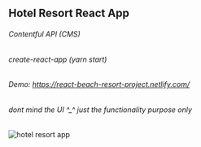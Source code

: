 ## Hotel Resort React App

###### Contentful API (CMS)
###### create-react-app (yarn start)
###### Demo: https://react-beach-resort-project.netlify.com/

###### dont mind the UI ^_^ just the functionality purpose only

![hotel resort app](https://i.imgur.com/IIgN50v.png)
